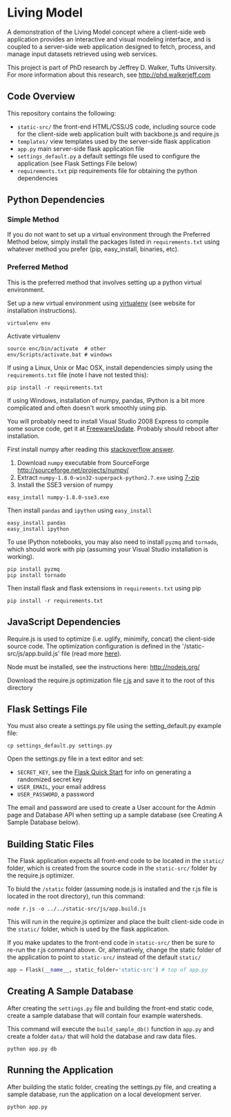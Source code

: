 Living Model
============

A demonstration of the Living Model concept where a client-side web application provides an interactive and visual modeling interface, and is coupled to a server-side web application designed to fetch, process, and manage input datasets retrieved using web services.

This project is part of PhD research by Jeffrey D. Walker, Tufts University. For more information about this research, see http://phd.walkerjeff.com

## Code Overview

This repository contains the following:

- `static-src/` the front-end HTML/CSS/JS code, including source code for the client-side web application built with backbone.js and require.js
- `templates/` view templates used by the server-side flask application
- `app.py` main server-side flask application file
- `settings_default.py` a default settings file used to configure the application (see Flask Settings File below)
- `requirements.txt` pip requirements file for obtaining the python dependencies

Python Dependencies
------------

### Simple Method

If you do not want to set up a virtual environment through the Preferred Method below, simply install the packages listed in `requirements.txt` using whatever method you prefer (pip, easy_install, binaries, etc).

### Preferred Method

This is the preferred method that involves setting up a python virtual environment.

Set up a new virtual environment using [virtualenv](https://pypi.python.org/pypi/virtualenv) (see website for installation instructions).

```shell
virtualenv env
```

Activate virtualenv

```shell
source enc/bin/activate  # other
env/Scripts/activate.bat # windows
```

If using a Linux, Unix or Mac OSX, install dependencies simply using the `requirements.txt` file (note I have not tested this):

```shell
pip install -r requirements.txt
```

If using Windows, installation of numpy, pandas, IPython is a bit more complicated and often doesn't work smoothly using pip. 

You will probably need to install Visual Studio 2008 Express to compile some source code, get it at [FreewareUpdate](http://win.freewareupdate.com/download-visual-studio-express/10002/). Probably should reboot after installation.

First install numpy after reading this [stackoverflow answer](http://stackoverflow.com/questions/6114115/windows-virtualenv-pip-numpy-problems-when-installing-numpy).

1. Download `numpy` executable from SourceForge <http://sourceforge.net/projects/numpy/>  
2. Extract `numpy-1.8.0-win32-superpack-python2.7.exe` using [7-zip](http://www.7-zip.org/)  
3. Install the SSE3 version of numpy

```shell
easy_install numpy-1.8.0-sse3.exe
```

Then install `pandas` and `ipython` using `easy_install`

```shell
easy_install pandas
easy_install ipython
```

To use IPython notebooks, you may also need to install `pyzmq` and `tornado`, which should work with pip (assuming your Visual Studio installation is working).

```shell
pip install pyzmq
pip install tornado
```

Then install flask and flask extensions in `requirements.txt` using pip

```shell
pip install -r requirements.txt
```

JavaScript Dependencies
-----------------------

Require.js is used to optimize (i.e. uglify, minimify, concat) the client-side source code. The optimization configuration is defined in the '/static-src/js/app.build.js' file (read more [here](http://requirejs.org/docs/optimization.html)).

Node must be installed, see the instructions here: http://nodejs.org/

Download the require.js optimization file [r.js](http://requirejs.org/docs/download.html#rjs) and save it to the root of this directory

Flask Settings File
-------------------

You must also create a settings.py file using the setting_default.py example file:

```shell
cp settings_default.py settings.py
```

Open the settings.py file in a text editor and set:

- `SECRET_KEY`, see the [Flask Quick Start](http://flask.pocoo.org/docs/quickstart/#sessions) for info on generating a randomized secret key
- `USER_EMAIL`, your email address
- `USER_PASSWORD`, a password

The email and password are used to create a User account for the Admin page and Database API when setting up a sample database (see Creating A Sample Database below).

Building Static Files
---------------------

The Flask application expects all front-end code to be located in the `static/` folder, which is created from the source code in the `static-src/` folder by the require.js optimizer.

To biuld the `/static` folder (assuming node.js is installed and the r.js file is located in the root directory), run this command:

```shell
node r.js -o ../../static-src/js/app.build.js
```

This will run in the require.js optimizer and place the built client-side code in the `static/` folder, which is used by the flask application.

If you make updates to the front-end code in `static-src/` then be sure to re-run the r.js command above. Or, alternatively, change the static folder of the application to point to `static-src/` instead of the default `static/`

```python
app = Flask(__name__, static_folder='static-src') # top of app.py
```

## Creating A Sample Database

After creating the `settings.py` file and building the front-end static code, create a sample database that will contain four example watersheds.

This command will execute the `build_sample_db()` function in `app.py` and create a folder `data/` that will hold the database and raw data files.

```shell
python app.py db
```

## Running the Application

After building the static folder, creating the settings.py file, and creating a sample database, run the application on a local development server.

```shell
python app.py
```